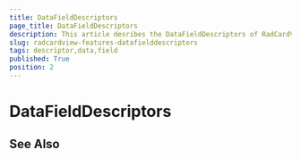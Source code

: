 ```yaml
---
title: DataFieldDescriptors
page_title: DataFieldDescriptors
description: This article desribes the DataFieldDescriptors of RadCardView
slug: radcardview-features-datafielddescriptors
tags: descriptor,data,field
published: True
position: 2
---
```


# DataFieldDescriptors

## See Also